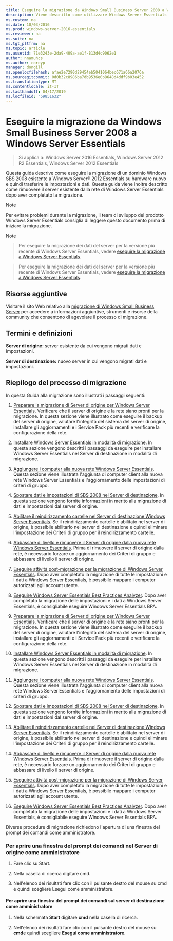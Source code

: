```yaml
---
title: Eseguire la migrazione da Windows Small Business Server 2008 a Windows Server Essentials
description: Viene descritto come utilizzare Windows Server Essentials
ms.custom: na
ms.date: 10/03/2016
ms.prod: windows-server-2016-essentials
ms.reviewer: na
ms.suite: na
ms.tgt_pltfrm: na
ms.topic: article
ms.assetid: 71e3243e-2da9-409a-ae1f-813d4c9062e1
author: nnamuhcs
ms.author: coreyp
manager: dongill
ms.openlocfilehash: afae2e7290d29454eb5041064bec671a66a2076a
ms.sourcegitcommit: 0d0b32c8986ba7db9536e0b8648d4ddf9b03e452
ms.translationtype: MT
ms.contentlocale: it-IT
ms.lasthandoff: 04/17/2019
ms.locfileid: "59851632"
---
```

# <a name="migrate-windows-small-business-server-2008-to-windows-server-essentials"></a>Eseguire la migrazione da Windows Small Business Server 2008 a Windows Server Essentials

>Si applica a: Windows Server 2016 Essentials, Windows Server 2012 R2 Essentials, Windows Server 2012 Essentials

Questa guida descrive come eseguire la migrazione di un dominio Windows SBS 2008 esistente a Windows Server® 2012 Essentials su hardware nuovo e quindi trasferire le impostazioni e dati. Questa guida viene inoltre descritto come rimuovere il server esistente dalla rete di Windows Server Essentials dopo aver completato la migrazione.  
  
> [!NOTE]
>  Per evitare problemi durante la migrazione, il team di sviluppo del prodotto Windows Server Essentials consiglia di leggere questo documento prima di iniziare la migrazione.  
  
> [!NOTE]

>  Per eseguire la migrazione dei dati del server per la versione più recente di Windows Server Essentials, vedere [eseguire la migrazione a Windows Server Essentials](Migrate-from-Previous-Versions-to-Windows-Server-Essentials-or-Windows-Server-Essentials-Experience.md).  

>  Per eseguire la migrazione dei dati del server per la versione più recente di Windows Server Essentials, vedere [eseguire la migrazione a Windows Server Essentials](../migrate/Migrate-from-Previous-Versions-to-Windows-Server-Essentials-or-Windows-Server-Essentials-Experience.md).  

  
## <a name="additional-resources"></a>Risorse aggiuntive  
 Visitare il sito Web relativo alla [migrazione di Windows Small Business Server](https://go.microsoft.com/fwlink/?LinkId=217520) per accedere a informazioni aggiuntive, strumenti e risorse della community che consentono di agevolare il processo di migrazione.  
  
## <a name="terms-and-definitions"></a>Termini e definizioni  
 **Server di origine:** server esistente da cui vengono migrati dati e impostazioni.  
  
 **Server di destinazione:** nuovo server in cui vengono migrati dati e impostazioni.  
  
## <a name="migration-process-summary"></a>Riepilogo del processo di migrazione  
 In questa Guida alla migrazione sono illustrati i passaggi seguenti:  
  

1.  [Preparare la migrazione di Server di origine per Windows Server Essentials](Prepare-your-Source-Server-for-Windows-Server-Essentials-migration.md).  Verificare che il server di origine e la rete siano pronti per la migrazione. In questa sezione viene illustrato come eseguire il backup del server di origine, valutare l'integrità del sistema del server di origine, installare gli aggiornamenti e i Service Pack più recenti e verificare la configurazione della rete.  
  
2.  [Installare Windows Server Essentials in modalità di migrazione](Install-Windows-Server-Essentials-in-migration-mode.md).  In questa sezione vengono descritti i passaggi da eseguire per installare Windows Server Essentials nel Server di destinazione in modalità di migrazione.  
  
3.  [Aggiungere i computer alla nuova rete Windows Server Essentials](Join-computers-to-the-new-Windows-Server-Essentials-network.md).  Questa sezione viene illustrata l'aggiunta di computer client alla nuova rete Windows Server Essentials e l'aggiornamento delle impostazioni di criteri di gruppo.  
  
4.  [Spostare dati e impostazioni di SBS 2008 nel Server di destinazione](Move-Windows-SBS-2008-settings-and-data-to-the-Destination-Server-for-Windows-Server-Essentials-migration.md).  In questa sezione vengono fornite informazioni in merito alla migrazione di dati e impostazioni dal server di origine.  
  
5.  [Abilitare il reindirizzamento cartelle nel Server di destinazione Windows Server Essentials](Enable-folder-redirection-on-the-Windows-Server-Essentials-Destination-Server.md).  Se il reindirizzamento cartelle è abilitato nel server di origine, è possibile abilitarlo nel server di destinazione e quindi eliminare l'impostazione dei Criteri di gruppo per il reindirizzamento cartelle.  
  
6.  [Abbassare di livello e rimuovere il Server di origine dalla nuova rete Windows Server Essentials](Demote-and-remove-the-Source-Server-from-the-new-Windows-Server-Essentials-network.md).  Prima di rimuovere il server di origine dalla rete, è necessario forzare un aggiornamento dei Criteri di gruppo e abbassare di livello il server di origine.  
  
7.  [Eseguire attività post-migrazione per la migrazione di Windows Server Essentials](Perform-post-migration-tasks-for-Windows-Server-Essentials-migration.md).  Dopo aver completato la migrazione di tutte le impostazioni e i dati a Windows Server Essentials, è possibile mappare i computer autorizzati agli account utente.  
  
8.  [Eseguire Windows Server Essentials Best Practices Analyzer](Run-the-Windows-Server-Essentials-Best-Practices-Analyzer.md).  Dopo aver completato la migrazione delle impostazioni e i dati a Windows Server Essentials, è consigliabile eseguire Windows Server Essentials BPA.  

1.  [Preparare la migrazione di Server di origine per Windows Server Essentials](../migrate/Prepare-your-Source-Server-for-Windows-Server-Essentials-migration.md).  Verificare che il server di origine e la rete siano pronti per la migrazione. In questa sezione viene illustrato come eseguire il backup del server di origine, valutare l'integrità del sistema del server di origine, installare gli aggiornamenti e i Service Pack più recenti e verificare la configurazione della rete.  
  
2.  [Installare Windows Server Essentials in modalità di migrazione](../migrate/Install-Windows-Server-Essentials-in-migration-mode.md).  In questa sezione vengono descritti i passaggi da eseguire per installare Windows Server Essentials nel Server di destinazione in modalità di migrazione.  
  
3.  [Aggiungere i computer alla nuova rete Windows Server Essentials](../migrate/Join-computers-to-the-new-Windows-Server-Essentials-network.md).  Questa sezione viene illustrata l'aggiunta di computer client alla nuova rete Windows Server Essentials e l'aggiornamento delle impostazioni di criteri di gruppo.  
  
4.  [Spostare dati e impostazioni di SBS 2008 nel Server di destinazione](../migrate/Move-Windows-SBS-2008-settings-and-data-to-the-Destination-Server-for-Windows-Server-Essentials-migration.md).  In questa sezione vengono fornite informazioni in merito alla migrazione di dati e impostazioni dal server di origine.  
  
5.  [Abilitare il reindirizzamento cartelle nel Server di destinazione Windows Server Essentials](../migrate/Enable-folder-redirection-on-the-Windows-Server-Essentials-Destination-Server.md).  Se il reindirizzamento cartelle è abilitato nel server di origine, è possibile abilitarlo nel server di destinazione e quindi eliminare l'impostazione dei Criteri di gruppo per il reindirizzamento cartelle.  
  
6.  [Abbassare di livello e rimuovere il Server di origine dalla nuova rete Windows Server Essentials](../migrate/Demote-and-remove-the-Source-Server-from-the-new-Windows-Server-Essentials-network.md).  Prima di rimuovere il server di origine dalla rete, è necessario forzare un aggiornamento dei Criteri di gruppo e abbassare di livello il server di origine.  
  
7.  [Eseguire attività post-migrazione per la migrazione di Windows Server Essentials](../migrate/Perform-post-migration-tasks-for-Windows-Server-Essentials-migration.md).  Dopo aver completato la migrazione di tutte le impostazioni e i dati a Windows Server Essentials, è possibile mappare i computer autorizzati agli account utente.  
  
8.  [Eseguire Windows Server Essentials Best Practices Analyzer](../migrate/Run-the-Windows-Server-Essentials-Best-Practices-Analyzer.md).  Dopo aver completato la migrazione delle impostazioni e i dati a Windows Server Essentials, è consigliabile eseguire Windows Server Essentials BPA.  

  
 Diverse procedure di migrazione richiedono l'apertura di una finestra del prompt dei comandi come amministratore.  
  
###  <a name="BKMK_OpenACommandPromptAsAdmin"></a> Per aprire una finestra del prompt dei comandi nel Server di origine come amministratore  
  
1.  Fare clic su Start.  
  
2.  Nella casella di ricerca digitare cmd.  
  
3.  Nell'elenco dei risultati fare clic con il pulsante destro del mouse su cmd e quindi scegliere Esegui come amministratore.  
  
#### <a name="to-open-a-command-prompt-window-on-the-destination-server-as-an-administrator"></a>Per aprire una finestra del prompt dei comandi sul server di destinazione come amministratore  
  
1.  Nella schermata **Start** digitare **cmd** nella casella di ricerca.  
  
2.  Nell'elenco dei risultati fare clic con il pulsante destro del mouse su **cmd**e quindi scegliere **Esegui come amministratore**.
